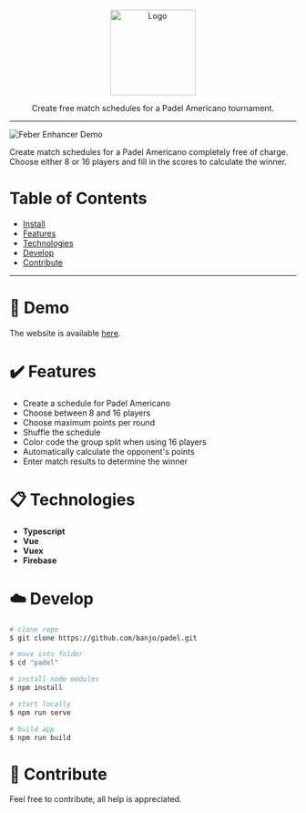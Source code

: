 <p align="center">

  <a href="https://github.com/banjo/feber-enhancer">
    <img src="public/logo.svg" alt="Logo" width="150" style="margin-top: 30px;" >
  </a>

  <p align="center">
    Create free match schedules for a Padel Americano tournament.
    <br />
  </p>
</p>

---

![Feber Enhancer Demo](public/padel-demo.png)

Create match schedules for a Padel Americano completely free of charge. Choose either 8 or 16 players and fill in the scores to calculate the winner.

# Table of Contents

-   [Install](#dart-install)
-   [Features](#heavy_check_mark-features)
-   [Technologies](#clipboard-technologies)
-   [Develop](#cloud-develop)
-   [Contribute](#wrench-contribute)

---

# :dart: Demo

The website is available [here](https://www.padelamericano.nu).

# :heavy_check_mark: Features

-   Create a schedule for Padel Americano
-   Choose between 8 and 16 players
-   Choose maximum points per round
-   Shuffle the schedule
-   Color code the group split when using 16 players
-   Automatically calculate the opponent's points
-   Enter match results to determine the winner

# :clipboard: Technologies

-   **Typescript**
-   **Vue**
-   **Vuex**
-   **Firebase**

# :cloud: Develop

```bash
# clone repo
$ git clone https://github.com/banjo/padel.git

# move into folder
$ cd "padel"

# install node modules
$ npm install

# start locally
$ npm run serve

# build app
$ npm run build
```

# :wrench: Contribute

Feel free to contribute, all help is appreciated.

